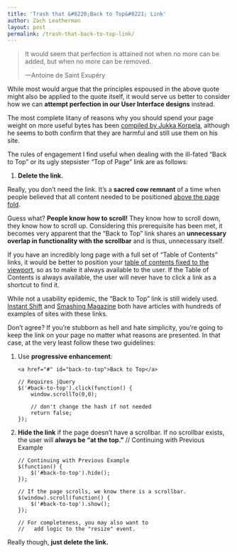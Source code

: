 ```yaml
---
title: 'Trash that &#8220;Back to Top&#8221; Link'
author: Zach Leatherman
layout: post
permalink: /trash-that-back-to-top-link/
---
```


> It would seem that perfection is attained not when no more can be added, but when no more can be removed.
> 
> —Antoine de Saint Exupéry

  
  
While most would argue that the principles espoused in the above quote might also be applied to the quote itself, it would serve us better to consider how we can **attempt perfection in our User Interface designs** instead.

The most complete litany of reasons why you should spend your page weight on more useful bytes has been [compiled by Jukka Korpela][1], although he seems to both confirm that they are harmful and still use them on his site.

 [1]: http://www.cs.tut.fi/~jkorpela/www/totop.html

The rules of engagement I find useful when dealing with the ill-fated “Back to Top” or its ugly stepsister “Top of Page” link are as follows:

1.  **Delete the link.**

Really, you don’t need the link. It’s a **sacred cow remnant** of a time when people believed that all content needed to be positioned [above the page fold][2].

 [2]: http://iampaddy.com/lifebelow600/

Guess what? **People know how to scroll!** They know how to scroll down, they know how to scroll up. Considering this prerequisite has been met, it becomes very apparent that the “Back to Top” link shares an **unnecessary overlap in functionality with the scrollbar** and is thus, unnecessary itself.

If you have an incredibly long page with a full set of “Table of Contents” links, it would be better to position your [table of contents fixed to the viewport][3], so as to make it always available to the user. If the Table of Contents is always available, the user will never have to click a link as a shortcut to find it.

 [3]: http://jqueryfordesigners.com/fixed-floating-elements/

While not a usability epidemic, the “Back to Top” link is still widely used. [Instant Shift][4] and [Smashing Magazine][5] both have articles with hundreds of examples of sites with these links.

 [4]: http://www.instantshift.com/2009/07/14/90-creative-back-to-top-links-and-best-practices/
 [5]: http://www.smashingmagazine.com/2008/11/27/short-story-about-top-links/

Don’t agree? If you’re stubborn as hell and hate simplicity, you’re going to keep the link on your page no matter what reasons are presented. In that case, at the very least follow these two guidelines:

1.  Use **progressive enhancement**:

        <a href="#" id="back-to-top">Back to Top</a>

        // Requires jQuery
        $('#back-to-top').click(function() {
            window.scrollTo(0,0);
         
            // don't change the hash if not needed
            return false;
        });

2.  **Hide the link** if the page doesn’t have a scrollbar. If no scrollbar exists, the user will **always be “at the top.”**     // Continuing with Previous Example

        // Continuing with Previous Example
        $(function() {
            $('#back-to-top').hide();
        });
         
        // If the page scrolls, we know there is a scrollbar.
        $(window).scroll(function() {
            $('#back-to-top').show();
        });
         
        // For completeness, you may also want to
        //   add logic to the "resize" event.

Really though, **just delete the link.**
